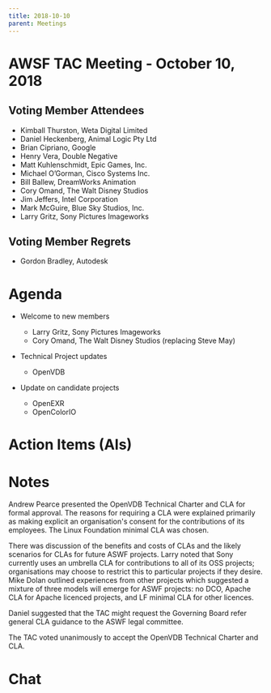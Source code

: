 ```yaml
---
title: 2018-10-10
parent: Meetings
---
```

# AWSF TAC Meeting - October 10, 2018

## Voting Member Attendees

- Kimball Thurston, Weta Digital Limited
- Daniel Heckenberg, Animal Logic Pty Ltd
- Brian Cipriano, Google
- Henry Vera, Double Negative
- Matt Kuhlenschmidt, Epic Games, Inc.
- Michael O’Gorman, Cisco Systems Inc.
- Bill Ballew, DreamWorks Animation
- Cory Omand, The Walt Disney Studios
- Jim Jeffers, Intel Corporation
- Mark McGuire, Blue Sky Studios, Inc.
- Larry Gritz, Sony Pictures Imageworks

## Voting Member Regrets
- Gordon Bradley, Autodesk

# Agenda

- Welcome to new members
  - Larry Gritz, Sony Pictures Imageworks
  - Cory Omand, The Walt Disney Studios  (replacing Steve May)

- Technical Project updates
  - OpenVDB

- Update on candidate projects
  - OpenEXR
  - OpenColorIO

# Action Items (AIs)

# Notes

Andrew Pearce presented the OpenVDB Technical Charter and CLA for formal approval.  The reasons for requiring a CLA were explained primarily as making explicit an organisation's consent for the contributions of its employees.  The Linux Foundation minimal CLA was chosen.

There was discussion of the benefits and costs of CLAs and the likely scenarios for CLAs for future ASWF projects.  Larry noted that Sony currently uses an umbrella CLA for contributions to all of its OSS projects; organisations may choose to restrict this to particular projects if they desire.  Mike Dolan outlined experiences from other projects which suggested a mixture of three models will emerge for ASWF projects: no DCO, Apache CLA for Apache licenced projects, and LF minimal CLA for other licences.

Daniel suggested that the TAC might request the Governing Board refer general CLA guidance to the ASWF legal committee. 

The TAC voted unanimously to accept the OpenVDB Technical Charter and CLA.

# Chat

